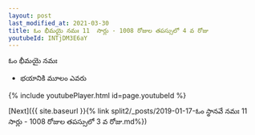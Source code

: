 ```yaml
---
layout: post
last_modified_at: 2021-03-30
title: ఓం భీమయై నమః 11  సార్లు - 1008 రోజుల తపస్సులో 4 వ రోజు
youtubeId: INTjDM3E6aY
---
```

 
 
 ఓం భీమయై నమః  
 
 -  భయానికి మూలం ఎవరు 
 
  
 
  
 
 
 
 
 
 


{% include youtubePlayer.html id=page.youtubeId %}
 
[Next]({{ site.baseurl }}{% link  split2/_posts/2019-01-17-ఓం స్థానవే నమః 11  సార్లు - 1008 రోజుల తపస్సులో 3 వ రోజు.md%})
 
